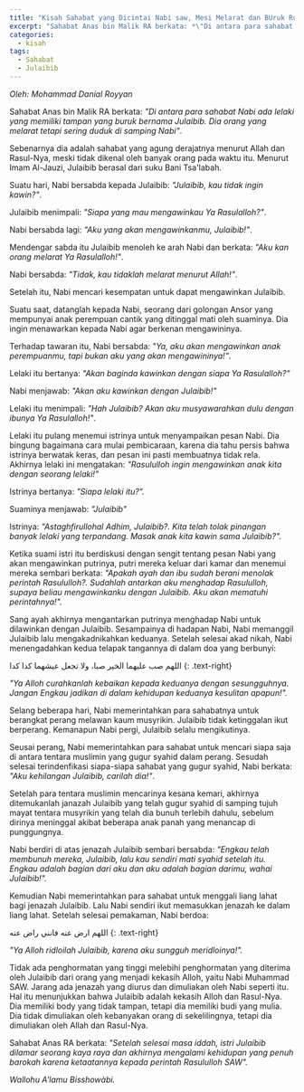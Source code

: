```yaml
---
title: "Kisah Sahabat yang Dicintai Nabi saw, Mesi Melarat dan BUruk Rupa"
excerpt: "Sahabat Anas bin Malik RA berkata: *\"Di antara para sahabat Nabi ada lelaki yang memiliki tampan yang buruk bernama Julaibib. Dia orang yang melarat tetapi sering duduk di samping Nabi\"*."
categories:
  - kisah
tags:
  - Sahabat 
  - Julaibib
---
```


*Oleh: Mohammad Danial Royyan*

Sahabat Anas bin Malik RA berkata: *"Di antara para sahabat Nabi ada lelaki yang memiliki tampan yang buruk bernama Julaibib. Dia orang yang melarat tetapi sering duduk di samping Nabi"*. 

Sebenarnya dia adalah sahabat yang agung derajatnya menurut Allah dan Rasul-Nya, meski tidak dikenal oleh banyak orang pada waktu itu. Menurut Imam Al-Jauzi, Julaibib berasal dari suku Bani Tsa'labah.

Suatu hari, Nabi bersabda kepada Julaibib: *"Julaibib, kau tidak ingin kawin?"*. 

Julaibib menimpali: *"Siapa yang mau mengawinkau Ya Rasulalloh?"*. 

Nabi bersabda lagi: *"Aku yang akan mengawinkanmu, Julaibib!"*. 

Mendengar sabda itu Julaibib menoleh ke arah Nabi dan berkata: *"Aku kan orang melarat Ya Rasulalloh!"*. 

Nabi bersabda: *"Tidak, kau tidaklah melarat menurut Allah!"*. 

Setelah itu, Nabi mencari kesempatan untuk dapat mengawinkan Julaibib.

Suatu saat, datanglah kepada Nabi, seorang dari golongan Ansor yang mempunyai anak perempuan cantik yang ditinggal mati oleh suaminya. Dia ingin menawarkan kepada Nabi agar berkenan mengawininya. 

Terhadap tawaran itu, Nabi bersabda: *"Ya, aku akan mengawinkan anak perempuanmu, tapi bukan aku yang akan mengawininya!"*.

Lelaki itu bertanya: *"Akan baginda kawinkan dengan siapa Ya Rasulalloh?"*

Nabi menjawab: *"Akan aku kawinkan dengan Julaibib!"*

Lelaki itu menimpali: *"Hah Julaibib? Akan aku musyawarahkan dulu dengan ibunya Ya Rasulalloh!"*.

Lelaki itu pulang menemui istrinya untuk menyampaikan pesan Nabi. Dia bingung bagaimana cara mulai pembicaraan, karena dia tahu persis bahwa istrinya berwatak keras, dan pesan ini pasti membuatnya tidak rela. Akhirnya lelaki ini mengatakan: *"Rasululloh ingin mengawinkan anak kita dengan seorang lelaki!"*

Istrinya bertanya: *"Siapa lelaki itu?".* 

Suaminya menjawab: *"Julaibib"*

Istrinya: *"Astaghfirullohal Adhim, Julaibib?. Kita telah tolak pinangan banyak lelaki yang terpandang. Masak anak kita kawin sama Julaibib?".*

Ketika suami istri itu berdiskusi dengan sengit tentang pesan Nabi yang akan mengawinkan putrinya, putri mereka keluar dari kamar dan menemui mereka sembari berkata: *"Apakah ayah dan ibu sudah berani menolak perintah Rasululloh?. Sudahlah antarkan aku menghadap Rasululloh, supaya beliau mengawinkanku dengan Julaibib. Aku akan mematuhi perintahnya!".*

Sang ayah akhirnya mengantarkan putrinya menghadap Nabi untuk dilawinkan dengan Julaibib. Sesampainya di hadapan Nabi, Nabi memanggil Julaibib lalu mengakadnikahkan keduanya. Setelah selesai akad nikah, Nabi menengadahkan kedua telapak tangannya di dalam doa yang berbunyi:

اللهم صب عليهما الخير صبا، ولا تجعل عيشهما كدا كدا
{: .text-right}

*"Ya Alloh curahkanlah kebaikan kepada keduanya dengan sesungguhnya. Jangan Engkau jadikan di dalam kehidupan keduanya kesulitan apapun!".*

Selang beberapa hari, Nabi memerintahkan para sahabatnya untuk berangkat perang melawan kaum musyrikin. Julaibib tidak ketinggalan ikut berperang. Kemanapun Nabi pergi, Julaibib selalu mengikutinya.

Seusai perang, Nabi memerintahkan para sahabat untuk mencari siapa saja di antara tentara muslimin yang gugur syahid dalam perang. Sesudah selesai terindenfikasi siapa-siapa sahabat yang gugur syahid, Nabi berkata: *"Aku kehilangan Julaibib, carilah dia!"*.

Setelah para tentara muslimin mencarinya kesana kemari, akhirnya ditemukanlah janazah Julaibib yang telah gugur syahid di samping tujuh mayat tentara musyrikin yang telah dia bunuh terlebih dahulu, sebelum dirinya meninggal akibat beberapa anak panah yang menancap di punggungnya.

Nabi berdiri di atas jenazah Julaibib sembari bersabda: *"Engkau telah membunuh mereka, Julaibib, lalu kau sendiri mati syahid setelah itu. Engkau adalah bagian dari aku dan aku adalah bagian darimu, wahai Julaibib!".*

Kemudian Nabi memerintahkan para sahabat untuk menggali liang lahat bagi jenazah Julaibib. Lalu Nabi sendiri ikut memasukkan jenazah ke dalam liang lahat. Setelah selesai pemakaman, Nabi berdoa:

اللهم ارض عنه فانني راض عنه
{: .text-right}


*"Ya Alloh ridloilah Julaibib, karena aku sungguh meridloinya!".*

Tidak ada penghormatan yang tinggi melebihi penghormatan yang diterima oleh Julaibib dari orang yang menjadi kekasih Alloh, yaitu Nabi Muhammad SAW. Jarang ada jenazah yang diurus dan dimuliakan oleh Nabi seperti itu. Hal itu menunjukkan bahwa Julaibib adalah kekasih Alloh dan Rasul-Nya. Dia memiliki body yang tidak tampan, tetapi dia memiliki budi yang mulia. Dia tidak dimuliakan oleh kebanyakan orang di sekelilingnya, tetapi dia dimuliakan oleh Allah dan Rasul-Nya.

Sahabat Anas RA berkata: _"Setelah selesai masa iddah, istri Julaibib dilamar seorang kaya raya dan akhirnya mengalami kehidupan yang penuh barokah karena ketaatannya kepada perintah Rasululloh SAW"._

_Wallohu A'lamu Bisshowàbi._